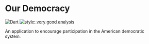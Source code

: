 # Our Democracy

[![Dart][ci_dart_badge]][ci_dart_link]
[![style: very good analysis][very_good_analysis_badge]][very_good_analysis_link]

An application to encourage participation in the American democratic system.

[ci_dart_badge]: https://github.com/PHS-TSA/our_democracy/actions/workflows/ci.yaml/badge.svg?branch=main
[ci_dart_link]: https://github.com/PHS-TSA/our_democracy/actions/workflows/ci.yaml
[very_good_analysis_badge]: https://img.shields.io/badge/style-very_good_analysis-B22C89.svg
[very_good_analysis_link]: https://pub.dev/packages/very_good_analysis
